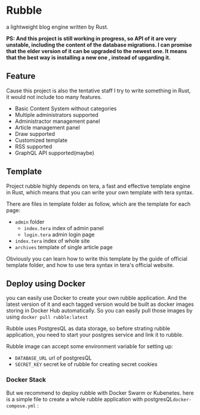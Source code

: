 # Rubble

a lightweight blog engine written by Rust.

**PS: And this project is still working in progress, so API of it are very unstable, including the content of the database migrations. I can promise that the elder version of it can be upgraded to the newest one. It means that the best way is installing a new one , instead of upgarding it.**

## Feature

Cause this project is also the tentative staff I try to write something in Rust, it would not include too many features.

- Basic Content System without categories
- Multiple administrators supported
- Administractor management panel
- Article management panel
- Draw supported
- Customized template
- RSS supported
- GraphQL API supported(maybe)

## Template 

Project rubble highly depends on tera, a fast and effective template engine in Rust, which means that you can write your own template with tera syntax.

There are files in template folder as follow, which are the template for each page:

- `admin` folder
  - `index.tera` index of admin panel
  - `login.tera` admin login page
- `index.tera` index of whole site
- `archives` template of single article page

Obviously you can learn how to write this template by the guide of official template folder, and how to use tera syntax in tera's official website.

## Deploy using Docker

you can easily use Docker to create your own rubble application. And the latest version of it and each tagged version would be built as docker images storing in Docker Hub automatically. So you can easily pull those images by using `docker pull rubble:latest`

Rubble uses PostgresQL as data storage, so before strating rubble application, you need to start your postgres service and link it to rubble.

Rubble image can accept some environment variable for setting up:

- `DATABASE_URL` url of postgresQL
- `SECRET_KEY` secret ke of rubble for creating secret cookies

### Docker Stack

But we recommend to deploy rubble with Docker Swarm or Kubenetes. here is a simple file to create a whole rubble application with postgresQL`docker-compose.yml` :



```yml

```

